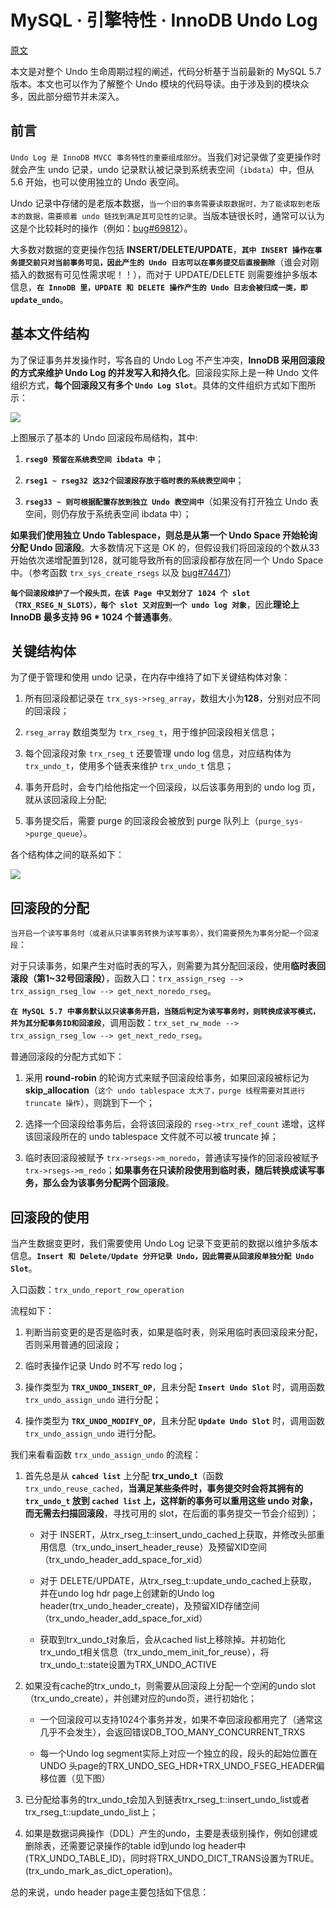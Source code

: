 # MySQL · 引擎特性 · InnoDB Undo Log

[原文](http://mysql.taobao.org/monthly/2015/04/01/)

本文是对整个 Undo 生命周期过程的阐述，代码分析基于当前最新的 MySQL 5.7 版本。本文也可以作为了解整个 Undo 模块的代码导读。由于涉及到的模块众多，因此部分细节并未深入。

## 前言

`Undo Log 是 InnoDB MVCC 事务特性的重要组成部分`。当我们对记录做了变更操作时就会产生 undo 记录，undo 记录默认被记录到系统表空间（`ibdata`）中，但从 5.6 开始，也可以使用独立的 Undo 表空间。

Undo 记录中存储的是老版本数据，`当一个旧的事务需要读取数据时，为了能读取到老版本的数据，需要顺着 undo 链找到满足其可见性的记录`。当版本链很长时，通常可以认为这是个比较耗时的操作（例如：[bug#69812](https://bugs.mysql.com/bug.php?id=69812)）。

大多数对数据的变更操作包括 **INSERT/DELETE/UPDATE**，**`其中 INSERT 操作在事务提交前只对当前事务可见，因此产生的 Undo 日志可以在事务提交后直接删除`**（谁会对刚插入的数据有可见性需求呢！！），而对于 UPDATE/DELETE 则需要维护多版本信息，**`在 InnoDB 里，UPDATE 和 DELETE 操作产生的 Undo 日志会被归成一类，即 update_undo`**。

## 基本文件结构

为了保证事务并发操作时，写各自的 Undo Log 不产生冲突，**InnoDB 采用回滚段的方式来维护 Undo Log 的并发写入和持久化**。回滚段实际上是一种 Undo 文件组织方式，**每个回滚段又有多个 `Undo Log Slot`**。具体的文件组织方式如下图所示：

![](https://raw.githubusercontent.com/CHXU0088/github_libraries/master/Pic/undo_segment_20190505.png)

上图展示了基本的 Undo 回滚段布局结构，其中:

1. **`rseg0 预留在系统表空间 ibdata 中`**；

2. **`rseg1 ~ rseg32 这32个回滚段存放于临时表的系统表空间中`**；

3. **`rseg33 ~ 则可根据配置存放到独立 Undo 表空间中`**（如果没有打开独立 Undo 表空间，则仍存放于系统表空间 ibdata 中）；

**如果我们使用独立 Undo Tablespace，则总是从第一个 Undo Space 开始轮询分配 Undo 回滚段**。大多数情况下这是 OK 的，但假设我们将回滚段的个数从33开始依次递增配置到128，就可能导致所有的回滚段都存放在同一个 Undo Space 中。（参考函数 `trx_sys_create_rsegs` 以及 [bug#74471](https://bugs.mysql.com/bug.php?id=74471)）

**`每个回滚段维护了一个段头页，在该 Page 中又划分了 1024 个 slot（TRX_RSEG_N_SLOTS），每个 slot 又对应到一个 undo log 对象`**，因此**理论上 InnoDB 最多支持 96 * 1024 个普通事务**。

## 关键结构体

为了便于管理和使用 undo 记录，在内存中维持了如下关键结构体对象：

1. 所有回滚段都记录在 `trx_sys->rseg_array`，数组大小为**128**，分别对应不同的回滚段；

2. `rseg_array` 数组类型为 `trx_rseg_t`，用于维护回滚段相关信息；

3. 每个回滚段对象 `trx_rseg_t` 还要管理 undo log 信息，对应结构体为 `trx_undo_t`，使用多个链表来维护 `trx_undo_t` 信息；

4. 事务开启时，会专门给他指定一个回滚段，以后该事务用到的 undo log 页，就从该回滚段上分配;

5. 事务提交后，需要 purge 的回滚段会被放到 purge 队列上（`purge_sys->purge_queue`）。

各个结构体之间的联系如下：

![](https://raw.githubusercontent.com/CHXU0088/github_libraries/master/Pic/trx_sys_rseg_undo_20150401.png)

## 回滚段的分配

`当开启一个读写事务时（或者从只读事务转换为读写事务），我们需要预先为事务分配一个回滚段`：

对于只读事务，如果产生对临时表的写入，则需要为其分配回滚段，使用**临时表回滚段（第1~32号回滚段）**，函数入口：`trx_assign_rseg --> trx_assign_rseg_low --> get_next_noredo_rseg`。

**`在 MySQL 5.7 中事务默认以只读事务开启，当随后判定为读写事务时，则转换成读写模式，并为其分配事务ID和回滚段`**，调用函数：`trx_set_rw_mode --> trx_assign_rseg_low --> get_next_redo_rseg`。

普通回滚段的分配方式如下：

1. 采用 **round-robin** 的轮询方式来赋予回滚段给事务，如果回滚段被标记为 **skip_allocation**（`这个 undo tablespace 太大了，purge 线程需要对其进行 truncate 操作`），则跳到下一个；

2. 选择一个回滚段给事务后，会将该回滚段的 `rseg->trx_ref_count` 递增，这样该回滚段所在的 undo tablespace 文件就不可以被 truncate 掉；

3. 临时表回滚段被赋予 `trx->rsegs->m_noredo`，普通读写操作的回滚段被赋予 `trx->rsegs->m_redo`；**如果事务在只读阶段使用到临时表，随后转换成读写事务，那么会为该事务分配两个回滚段**。

## 回滚段的使用

当产生数据变更时，我们需要使用 Undo Log 记录下变更前的数据以维护多版本信息。**`Insert 和 Delete/Update 分开记录 Undo，因此需要从回滚段单独分配 Undo Slot`**。

入口函数：`trx_undo_report_row_operation`

流程如下：

1. 判断当前变更的是否是临时表，如果是临时表，则采用临时表回滚段来分配，否则采用普通的回滚段；

2. 临时表操作记录 Undo 时不写 redo log；

3. 操作类型为 **`TRX_UNDO_INSERT_OP`**，且未分配 **`Insert Undo Slot`** 时，调用函数 `trx_undo_assign_undo` 进行分配；

4. 操作类型为 **`TRX_UNDO_MODIFY_OP`**，且未分配 **`Update Undo Slot`** 时，调用函数 `trx_undo_assign_undo` 进行分配。

我们来看看函数 `trx_undo_assign_undo` 的流程：

1. 首先总是从 **`cahced list`** 上分配 **trx_undo_t**（函数 `trx_undo_reuse_cached`，**当满足某些条件时，事务提交时会将其拥有的 `trx_undo_t` 放到 `cached list` 上，这样新的事务可以重用这些 undo 对象，而无需去扫描回滚段**，寻找可用的 slot，在后面的事务提交一节会介绍到）；

    * 对于 INSERT，从trx_rseg_t::insert_undo_cached上获取，并修改头部重用信息（trx_undo_insert_header_reuse）及预留XID空间（trx_undo_header_add_space_for_xid）

    * 对于 DELETE/UPDATE，从trx_rseg_t::update_undo_cached上获取， 并在undo log hdr page上创建新的Undo log header(trx_undo_header_create)，及预留XID存储空间（trx_undo_header_add_space_for_xid）

    * 获取到trx_undo_t对象后，会从cached list上移除掉。并初始化trx_undo_t相关信息（trx_undo_mem_init_for_reuse），将trx_undo_t::state设置为TRX_UNDO_ACTIVE

2. 如果没有cache的trx_undo_t，则需要从回滚段上分配一个空闲的undo slot（trx_undo_create），并创建对应的undo页，进行初始化；

    * 一个回滚段可以支持1024个事务并发，如果不幸回滚段都用完了（通常这几乎不会发生），会返回错误DB_TOO_MANY_CONCURRENT_TRXS

    * 每一个Undo log segment实际上对应一个独立的段，段头的起始位置在UNDO 头page的TRX_UNDO_SEG_HDR+TRX_UNDO_FSEG_HEADER偏移位置（见下图）

3. 已分配给事务的trx_undo_t会加入到链表trx_rseg_t::insert_undo_list或者trx_rseg_t::update_undo_list上；

4. 如果是数据词典操作（DDL）产生的undo，主要是表级别操作，例如创建或删除表，还需要记录操作的table id到undo log header中(TRX_UNDO_TABLE_ID)，同时将TRX_UNDO_DICT_TRANS设置为TRUE。(trx_undo_mark_as_dict_operation)。

总的来说，undo header page主要包括如下信息： 

